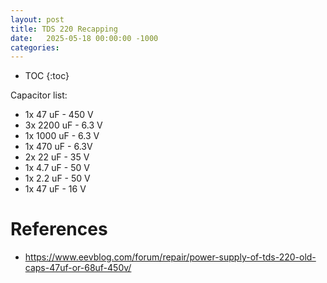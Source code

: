 ```yaml
---
layout: post
title: TDS 220 Recapping
date:   2025-05-18 00:00:00 -1000
categories:
---
```


* TOC
{:toc}

Capacitor list:

* 1x 47 uF - 450 V
* 3x 2200 uF - 6.3 V
* 1x 1000 uF - 6.3 V
* 1x 470 uF - 6.3V
* 2x 22 uF - 35 V
* 1x 4.7 uF - 50 V
* 1x 2.2 uF - 50 V
* 1x 47 uF - 16 V


# References

* https://www.eevblog.com/forum/repair/power-supply-of-tds-220-old-caps-47uf-or-68uf-450v/
